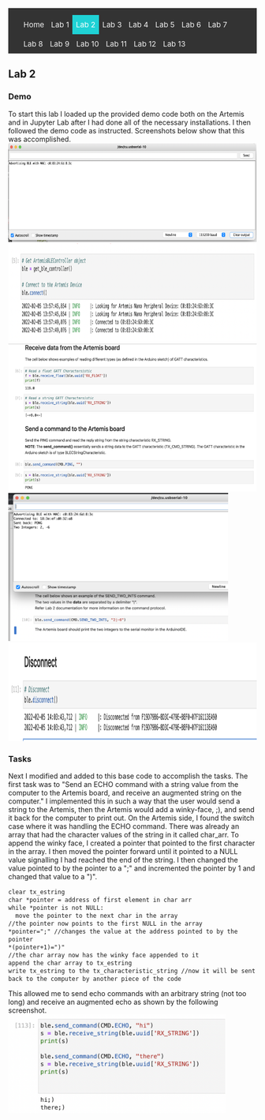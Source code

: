 <!-- # ECE 5960 -->
<style>
.topnav {
  background-color: #333;
  overflow: hidden;
}

/* Style the links inside the navigation bar */
.topnav a {
  float: left;
  color: #f2f2f2;
  text-align: center;
  padding: 10px 7px;
  text-decoration: none;
  font-size: 15px;
}

/* Change the color of links on hover */
.topnav a:hover {
  background-color: #ddd;
  color: black;
}

/* Add a color to the active/current link */
.topnav a.active {
  background-color: #1FD2D5;
  color: white;
}
</style>

<div class="topnav">
  <ul>
  <a href="/">Home</a>
  <a href="/lab1"> Lab 1 </a>
  <a class="active" href="/lab2">Lab 2</a>
  <a href="/lab3"> Lab 3</a>
  <a href="/lab4">Lab 4</a>
  <a href="/lab5">Lab 5</a>
  <a href="/lab6">Lab 6</a>
  <a href="/lab7">Lab 7</a>
  <a href="/lab8">Lab 8</a>
  <a href="/lab9">Lab 9</a>
  <a href="/lab10">Lab 10</a>
  <a href="/lab11">Lab 11</a>
  <a href="/lab12">Lab 12</a>
  <a href="/lab13">Lab 13</a>
  </ul>
</div>

## Lab 2

### Demo
To start this lab I loaded up the provided demo code both on the Artemis and in Jupyter Lab after I had done all of the necessary installations. I then followed the demo code as instructed. Screenshots below show that this was accomplished.
<img src="https://raw.githubusercontent.com/bwagner2-git/bwagner2-git.github.io/main/screenshots/mac%20address%20advertising.png" height="200"/>
<img src="https://raw.githubusercontent.com/bwagner2-git/bwagner2-git.github.io/main/screenshots/connected.png" height="200"/>
<img src="https://raw.githubusercontent.com/bwagner2-git/bwagner2-git.github.io/main/screenshots/connected2.png" height="300"/>
<img src="https://raw.githubusercontent.com/bwagner2-git/bwagner2-git.github.io/main/screenshots/connected3%202%20ints.png" height="300"/>
<img src="https://raw.githubusercontent.com/bwagner2-git/bwagner2-git.github.io/main/screenshots/disconnect.png" height="200"/>


### Tasks
Next I modified and added to this base code to accomplish the tasks. The first task was to "Send an ECHO command with a string value from the computer to the Artemis board, and receive an augmented string on the computer." I implemented this in such a way that the user would send a string to the Artemis, then the Artemis would add a winky-face, ;), and send it back for the computer to print out. On the Artemis side, I found the switch case where it was handling the ECHO command. There was already an array that had the character values of the string in it called char_arr. To append the winky face, I created a pointer that pointed to the first character in the array. I then moved the pointer forward until it pointed to a NULL value signalling I had reached the end of the string. I then changed the value pointed to by the pointer to a ";" and incremented the pointer by 1 and changed that value to a ")". 
```
clear tx_estring
char *pointer = address of first element in char arr
while *pointer is not NULL:
  move the pointer to the next char in the array
//the pointer now points to the first NULL in the array
*pointer=";" //changes the value at the address pointed to by the pointer
*(pointer+1)=")"
//the char array now has the winky face appended to it
append the char array to tx_estring
write tx_estring to the tx_characteristic_string //now it will be sent back to the computer by another piece of the code
```
This allowed me to send echo commands with an arbitrary string (not too long) and receive an augmented echo as shown by the following screenshot.
<img src="https://raw.githubusercontent.com/bwagner2-git/bwagner2-git.github.io/main/screenshots/lab2/augmented%20echo.png" height="200"/>


